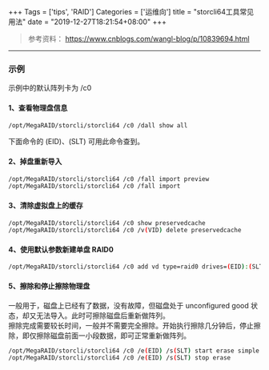 +++
Tags = ['tips', 'RAID']
Categories = ['运维向']
title = "storcli64工具常见用法"
date = "2019-12-27T18:21:54+08:00"
+++

> 参考资料：
> <https://www.cnblogs.com/wangl-blog/p/10839694.html>

<!--more-->

******

### 示例

示例中的默认阵列卡为 /c0

#### 1、查看物理盘信息

``` bash
/opt/MegaRAID/storcli/storcli64 /c0 /dall show all
```

下面命令的 (EID)、(SLT) 可用此命令查到。

#### 2、掉盘重新导入

``` bash
/opt/MegaRAID/storcli/storcli64 /c0 /fall import preview
/opt/MegaRAID/storcli/storcli64 /c0 /fall import
```

#### 3、清除虚拟盘上的缓存

``` bash
/opt/MegaRAID/storcli/storcli64 /c0 show preservedcache
/opt/MegaRAID/storcli/storcli64 /c0 /v(VID) delete preservedcache
```

#### 4、使用默认参数新建单盘 RAID0

``` bash
/opt/MegaRAID/storcli/storcli64 /c0 add vd type=raid0 drives=(EID):(SLT)
```

#### 5、擦除和停止擦除物理盘

一般用于，磁盘上已经有了数据，没有故障，但磁盘处于 unconfigured good 状态，却又无法导入。此时可擦除磁盘后重新做阵列。  
擦除完成需要较长时间，一般并不需要完全擦除。开始执行擦除几分钟后，停止擦除，即仅擦除磁盘前面一小段数据，即可正常重新做阵列。  

``` bash
/opt/MegaRAID/storcli/storcli64 /c0 /e(EID) /s(SLT) start erase simple
/opt/MegaRAID/storcli/storcli64 /c0 /e(EID) /s(SLT) stop erase
```
